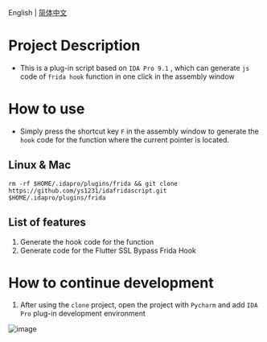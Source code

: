 English | [简体中文](README-zh-CN.md)

# Project Description

*   This is a plug-in script based on `IDA Pro 9.1` , which can generate `js` code of `frida hook` function in one click in the assembly window

# How to use

*   Simply press the shortcut key `F` in the assembly window to generate the `hook` code for the function where the current pointer is located.

## Linux & Mac

```shell
rm -rf $HOME/.idapro/plugins/frida && git clone https://github.com/ys1231/idafridascript.git $HOME/.idapro/plugins/frida
```

## List of features

1. Generate the hook code for the function
2. Generate code for the Flutter SSL Bypass Frida Hook


# How to continue development

1. After using the `clone` project, open the project with `Pycharm` and add `IDA Pro` plug-in development environment

![image](resources/screenshot-20250407-020045.png)


